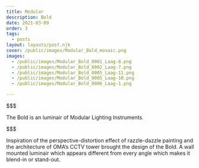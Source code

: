 ```yaml
---
title: Modular
description: Bold
date: 2021-03-09
order: 3
tags:
  - posts
layout: layouts/post.njk
cover: /public/images/Modular_Bold_mosaic.png
images:
  - /public/images/Modular_Bold_0001_Laag-8.png
  - /public/images/Modular_Bold_0002_Laag-7.png
  - /public/images/Modular_Bold_0005_Laag-11.png
  - /public/images/Modular_Bold_0005_Laag-10.png
  - /public/images/Modular_Bold_0006_Laag-1.png

---
```

$$$



The Bold is an luminair of Modular Lighting Instruments.

$$$



Inspiration of the perspective-distortion effect of razzle-dazzle painting and the architecture of OMA’s CCTV tower brought the design of the Bold. 
A wall mounted luminair which appears different from every angle which makes it blend-in or stand-out.

